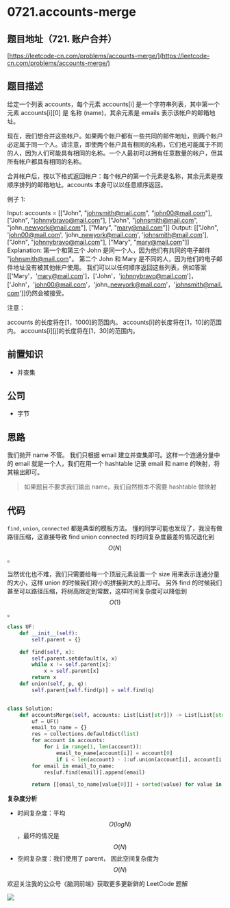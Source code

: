 # 0721.accounts-merge

## 题目地址（721. 账户合并）

[https://leetcode-cn.com/problems/accounts-merge/](https://leetcode-cn.com/problems/accounts-merge/)

## 题目描述

给定一个列表 accounts，每个元素 accounts\[i\] 是一个字符串列表，其中第一个元素 accounts\[i\]\[0\] 是 名称 \(name\)，其余元素是 emails 表示该帐户的邮箱地址。

现在，我们想合并这些帐户。如果两个帐户都有一些共同的邮件地址，则两个帐户必定属于同一个人。请注意，即使两个帐户具有相同的名称，它们也可能属于不同的人，因为人们可能具有相同的名称。一个人最初可以拥有任意数量的帐户，但其所有帐户都具有相同的名称。

合并帐户后，按以下格式返回帐户：每个帐户的第一个元素是名称，其余元素是按顺序排列的邮箱地址。accounts 本身可以以任意顺序返回。

例子 1:

Input: accounts = \[\["John", "johnsmith@mail.com", "john00@mail.com"\], \["John", "johnnybravo@mail.com"\], \["John", "johnsmith@mail.com", "john\_newyork@mail.com"\], \["Mary", "mary@mail.com"\]\] Output: \[\["John", 'john00@mail.com', 'john\_newyork@mail.com', 'johnsmith@mail.com'\], \["John", "johnnybravo@mail.com"\], \["Mary", "mary@mail.com"\]\] Explanation: 第一个和第三个 John 是同一个人，因为他们有共同的电子邮件 "johnsmith@mail.com"。 第二个 John 和 Mary 是不同的人，因为他们的电子邮件地址没有被其他帐户使用。 我们可以以任何顺序返回这些列表，例如答案\[\['Mary'，'mary@mail.com'\]，\['John'，'johnnybravo@mail.com'\]， \['John'，'john00@mail.com'，'john\_newyork@mail.com'，'johnsmith@mail.com'\]\]仍然会被接受。

注意：

accounts 的长度将在\[1，1000\]的范围内。 accounts\[i\]的长度将在\[1，10\]的范围内。 accounts\[i\]\[j\]的长度将在\[1，30\]的范围内。

## 前置知识

* 并查集

## 公司

* 字节

## 思路

我们抛开 name 不管。 我们只根据 email 建立并查集即可。这样一个连通分量中的 email 就是一个人，我们在用一个 hashtable 记录 email 和 name 的映射，将其输出即可。

> 如果题目不要求我们输出 name，我们自然根本不需要 hashtable 做映射

## 代码

`find`, `union`, `connected` 都是典型的模板方法。 懂的同学可能也发现了，我没有做路径压缩，这直接导致 find union connected 的时间复杂度最差的情况退化到 $$O(N)$$。

当然优化也不难，我们只需要给每一个顶层元素设置一个 size 用来表示连通分量的大小，这样 union 的时候我们将小的拼接到大的上即可。 另外 find 的时候我们甚至可以路径压缩，将树高限定到常数，这样时间复杂度可以降低到 $$O(1)$$。

```python
class UF:
    def __init__(self):
        self.parent = {}

    def find(self, x):
        self.parent.setdefault(x, x)
        while x != self.parent[x]:
            x = self.parent[x]
        return x
    def union(self, p, q):
        self.parent[self.find(p)] = self.find(q)


class Solution:
    def accountsMerge(self, accounts: List[List[str]]) -> List[List[str]]:
        uf = UF()
        email_to_name = {}
        res = collections.defaultdict(list)
        for account in accounts:
            for i in range(1, len(account)):
                email_to_name[account[i]] = account[0]
                if i < len(account) - 1:uf.union(account[i], account[i + 1])
        for email in email_to_name:
            res[uf.find(email)].append(email)

        return [[email_to_name[value[0]]] + sorted(value) for value in res.values()]
```

**复杂度分析**

* 时间复杂度：平均 $$O(logN)$$，最坏的情况是 $$O(N)$$
* 空间复杂度：我们使用了 parent， 因此空间复杂度为 $$O(N)$$

欢迎关注我的公众号《脑洞前端》获取更多更新鲜的 LeetCode 题解

![](https://tva1.sinaimg.cn/large/007S8ZIlly1ghlucengjhj31bi0hcq5s.jpg)

